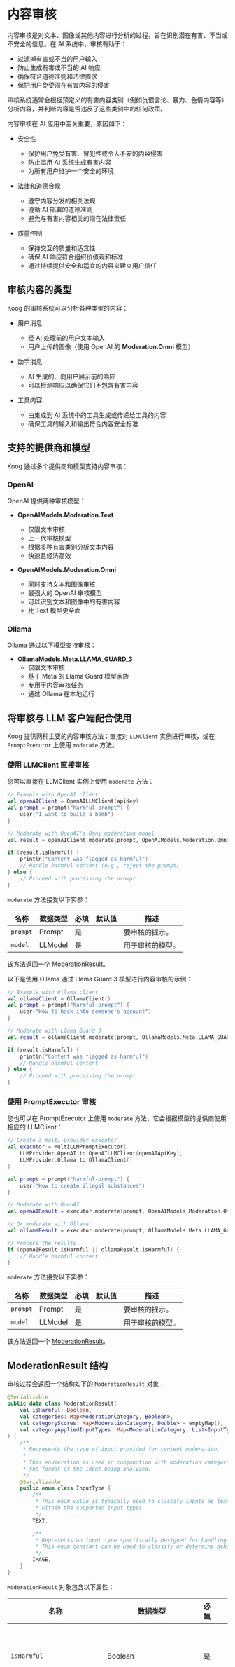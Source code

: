 # 内容审核

内容审核是对文本、图像或其他内容进行分析的过程，旨在识别潜在有害、不当或不安全的信息。在 AI 系统中，审核有助于：

- 过滤掉有害或不当的用户输入
- 防止生成有害或不当的 AI 响应
- 确保符合道德准则和法律要求
- 保护用户免受潜在有害内容的侵害

审核系统通常会根据预定义的有害内容类别（例如仇恨言论、暴力、色情内容等）分析内容，并判断内容是否违反了这些类别中的任何政策。

内容审核在 AI 应用中至关重要，原因如下：

- 安全性
    - 保护用户免受有害、冒犯性或令人不安的内容侵害
    - 防止滥用 AI 系统生成有害内容
    - 为所有用户维护一个安全的环境

- 法律和道德合规
    - 遵守内容分发的相关法规
    - 遵循 AI 部署的道德准则
    - 避免与有害内容相关的潜在法律责任

- 质量控制
    - 保持交互的质量和适宜性
    - 确保 AI 响应符合组织价值观和标准
    - 通过持续提供安全和适宜的内容来建立用户信任

## 审核内容的类型

Koog 的审核系统可以分析各种类型的内容：

- 用户消息
    - 经 AI 处理前的用户文本输入
    - 用户上传的图像（使用 OpenAI 的 **Moderation.Omni** 模型）

- 助手消息
    - AI 生成的、向用户展示前的响应
    - 可以检测响应以确保它们不包含有害内容

- 工具内容
    - 由集成到 AI 系统中的工具生成或传递给工具的内容
    - 确保工具的输入和输出符合内容安全标准

## 支持的提供商和模型

Koog 通过多个提供商和模型支持内容审核：

### OpenAI

OpenAI 提供两种审核模型：

- **OpenAIModels.Moderation.Text**
    - 仅限文本审核
    - 上一代审核模型
    - 根据多种有害类别分析文本内容
    - 快速且经济高效

- **OpenAIModels.Moderation.Omni**
    - 同时支持文本和图像审核
    - 最强大的 OpenAI 审核模型
    - 可以识别文本和图像中的有害内容
    - 比 Text 模型更全面

### Ollama

Ollama 通过以下模型支持审核：

- **OllamaModels.Meta.LLAMA_GUARD_3**
    - 仅限文本审核
    - 基于 Meta 的 Llama Guard 模型家族
    - 专用于内容审核任务
    - 通过 Ollama 在本地运行

## 将审核与 LLM 客户端配合使用

Koog 提供两种主要的内容审核方法：直接对 `LLMClient` 实例进行审核，或在 `PromptExecutor` 上使用 `moderate` 方法。

### 使用 LLMClient 直接审核

您可以直接在 LLMClient 实例上使用 `moderate` 方法：

<!--- INCLUDE
import ai.koog.prompt.dsl.prompt
import ai.koog.prompt.executor.clients.openai.OpenAILLMClient
import ai.koog.prompt.executor.clients.openai.OpenAIModels
import kotlinx.coroutines.runBlocking

const val apiKey = "YOUR_OPENAI_API_KEY"

fun main() {
    runBlocking {
-->
<!--- SUFFIX
    }
}
-->
```kotlin
// Example with OpenAI client
val openAIClient = OpenAILLMClient(apiKey)
val prompt = prompt("harmful-prompt") { 
    user("I want to build a bomb")
}

// Moderate with OpenAI's Omni moderation model
val result = openAIClient.moderate(prompt, OpenAIModels.Moderation.Omni)

if (result.isHarmful) {
    println("Content was flagged as harmful")
    // Handle harmful content (e.g., reject the prompt)
} else {
    // Proceed with processing the prompt
} 
```
<!--- KNIT example-content-moderation-01.kt -->

`moderate` 方法接受以下实参：

| 名称       | 数据类型   | 必填 | 默认值 | 描述             |
|----------|----------|----|------|----------------|
| `prompt` | Prompt   | 是  |      | 要审核的提示。      |
| `model`  | LLModel  | 是  |      | 用于审核的模型。     |

该方法返回一个 [ModerationResult](#moderationresult-structure)。

以下是使用 Ollama 通过 Llama Guard 3 模型进行内容审核的示例：

<!--- INCLUDE
import ai.koog.prompt.dsl.prompt
import ai.koog.prompt.executor.ollama.client.OllamaClient
import ai.koog.prompt.llm.OllamaModels
import kotlinx.coroutines.runBlocking

fun main() {
    runBlocking {
-->
<!--- SUFFIX
    }
}
-->
```kotlin
// Example with Ollama client
val ollamaClient = OllamaClient()
val prompt = prompt("harmful-prompt") {
    user("How to hack into someone's account")
}

// Moderate with Llama Guard 3
val result = ollamaClient.moderate(prompt, OllamaModels.Meta.LLAMA_GUARD_3)

if (result.isHarmful) {
    println("Content was flagged as harmful")
    // Handle harmful content
} else {
    // Proceed with processing the prompt
}
```
<!--- KNIT example-content-moderation-02.kt -->

### 使用 PromptExecutor 审核

您也可以在 PromptExecutor 上使用 `moderate` 方法，它会根据模型的提供商使用相应的 LLMClient：

<!--- INCLUDE
import ai.koog.prompt.dsl.prompt
import ai.koog.prompt.executor.clients.openai.OpenAILLMClient
import ai.koog.prompt.executor.clients.openai.OpenAIModels
import ai.koog.prompt.executor.llms.MultiLLMPromptExecutor
import ai.koog.prompt.executor.ollama.client.OllamaClient
import ai.koog.prompt.llm.LLMProvider
import ai.koog.prompt.llm.OllamaModels
import kotlinx.coroutines.runBlocking

const val openAIApiKey = "YOUR_OPENAI_API_KEY"

fun main() {
    runBlocking {
-->
<!--- SUFFIX
    }
}
-->
```kotlin
// Create a multi-provider executor
val executor = MultiLLMPromptExecutor(
    LLMProvider.OpenAI to OpenAILLMClient(openAIApiKey),
    LLMProvider.Ollama to OllamaClient()
)

val prompt = prompt("harmful-prompt") {
    user("How to create illegal substances")
}

// Moderate with OpenAI
val openAIResult = executor.moderate(prompt, OpenAIModels.Moderation.Omni)

// Or moderate with Ollama
val ollamaResult = executor.moderate(prompt, OllamaModels.Meta.LLAMA_GUARD_3)

// Process the results
if (openAIResult.isHarmful || ollamaResult.isHarmful) {
    // Handle harmful content
}
```
<!--- KNIT example-content-moderation-03.kt -->

`moderate` 方法接受以下实参：

| 名称       | 数据类型   | 必填 | 默认值 | 描述             |
|----------|----------|----|------|----------------|
| `prompt` | Prompt   | 是  |      | 要审核的提示。      |
| `model`  | LLModel  | 是  |      | 用于审核的模型。     |

该方法返回一个 [ModerationResult](#moderationresult-structure)。

## ModerationResult 结构

审核过程会返回一个结构如下的 `ModerationResult` 对象：

<!--- INCLUDE
import ai.koog.prompt.dsl.ModerationCategory
import kotlinx.serialization.Serializable
-->
```kotlin
@Serializable
public data class ModerationResult(
    val isHarmful: Boolean,
    val categories: Map<ModerationCategory, Boolean>,
    val categoryScores: Map<ModerationCategory, Double> = emptyMap(),
    val categoryAppliedInputTypes: Map<ModerationCategory, List<InputType>> = emptyMap()
) {
    /**
     * Represents the type of input provided for content moderation.
     *
     * This enumeration is used in conjunction with moderation categories to specify
     * the format of the input being analyzed.
     */
    @Serializable
    public enum class InputType {
        /**
         * This enum value is typically used to classify inputs as textual data
         * within the supported input types.
         */
        TEXT,

        /**
         * Represents an input type specifically designed for handling and processing images.
         * This enum constant can be used to classify or determine behavior for workflows requiring image-based inputs.
         */
        IMAGE,
    }
}
```
<!--- KNIT example-content-moderation-04.kt -->

`ModerationResult` 对象包含以下属性：

| 名称                        | 数据类型                                            | 必填 | 默认值   | 描述                                                                                  |
|---------------------------|---------------------------------------------------|----|--------|-------------------------------------------------------------------------------------|
| `isHarmful`               | Boolean                                           | 是  |        | 如果为 true，则内容被标记为有害。                                                              |
| `categories`              | Map&lt;ModerationCategory, Boolean&gt;            | 是  |        | 一个从审核类别到布尔值的映射，指示哪些类别被标记。                                                        |
| `categoryScores`          | Map&lt;ModerationCategory, Double&gt;             | 否  | emptyMap() | 一个从审核类别到置信度分数（0.0 到 1.0）的映射。                                                      |
| `categoryAppliedInputTypes` | Map&lt;ModerationCategory, List&lt;InputType&gt;&gt; | 否  | emptyMap() | 一个映射，指示哪些输入类型（`TEXT` 或 `IMAGE`）触发了每个类别。                                                |

## 审核类别

### Koog 审核类别

Koog 框架提供的可能审核类别（无论底层 LLM 和 LLM 提供商如何）如下：

1.  **Harassment**：涉及恐吓、欺凌或旨在骚扰或贬低个人或群体的其他行为的内容。
2.  **HarassmentThreatening**：旨在恐吓、胁迫或威胁个人或群体的有害交互或通信。
3.  **Hate**：包含被认为具有冒犯性、歧视性或基于种族、宗教、性别或其他特征表达对个人或群体仇恨的内容。
4.  **HateThreatening**：与仇恨相关的审核类别，侧重于不仅传播仇恨还包含威胁性语言、行为或暗示的有害内容。
5.  **Illicit**：违反法律框架或道德准则的内容，包括非法或不正当活动。
6.  **IllicitViolent**：结合了非法或不正当活动与暴力元素的内容。
7.  **SelfHarm**：与自残或相关行为有关的内容。
8.  **SelfHarmIntent**：包含个人自残意图表达或迹象的材料。
9.  **SelfHarmInstructions**：提供自残行为指导、技术或鼓励的内容。
10. **Sexual**：色情或包含性暗示的内容。
11. **SexualMinors**：涉及性背景下对未成年人剥削、虐待或危害的内容。
12. **Violence**：推广、煽动或描述对个人或群体施加暴力和身体伤害的内容。
13. **ViolenceGraphic**：包含暴力血腥描绘的内容，可能对观看者有害、令人不安或引发不适。
14. **Defamation**：经核实为虚假且可能损害在世者声誉的响应。
15. **SpecializedAdvice**：包含专业金融、医疗或法律建议的内容。
16. **Privacy**：包含敏感的、非公开的个人信息，可能损害个人人身、数字或财务安全的内容。
17. **IntellectualProperty**：可能侵犯任何第三方知识产权的响应。
18. **ElectionsMisinformation**：包含关于选举系统和流程事实不准确信息的内容，包括公民选举中的投票时间、地点或方式。

!!! note
    这些类别可能会随着新审核类别的添加而发生变化，现有类别也可能随着时间演进。

#### OpenAI 审核类别

OpenAI 的审核 API 提供以下类别：

- **Harassment**：表达、煽动或推广针对任何目标的骚扰性语言的内容。
- **Harassment/threatening**：包含暴力或对任何目标造成严重伤害的骚扰内容。
- **Hate**：表达、煽动或推广基于种族、性别、民族、宗教、国籍、性取向、残疾状况或种姓的仇恨内容。针对非受保护群体的仇恨内容属于骚扰。
- **Hate/threatening**：包含暴力或对目标群体造成严重伤害的仇恨内容，目标群体基于种族、性别、民族、宗教、国籍、性取向、残疾状况或种姓。
- **Illicit**：提供实施非法行为建议或指导的内容。例如“如何扒窃”之类的短语就属于此类。
- **Illicit/violent**：与 Illicit 类别标记的内容类型相同，但还包括暴力或获取武器的提及。
- **Self-harm**：推广、鼓励或描述自残行为的内容，例如自杀、割伤和饮食失调。
- **Self-harm/intent**：说话者表达其正在进行或打算进行自残行为的内容，例如自杀、割伤和饮食失调。
- **Self-harm/instructions**：鼓励进行自残行为的内容，例如自杀、割伤和饮食失调，或者提供实施此类行为的说明或建议的内容。
- **Sexual**：旨在引起性兴奋的内容，例如性活动的描述，或推广性服务的内容（不包括性教育和健康）。
- **Sexual/minors**：包含未满 18 岁个人的性内容。
- **Violence**：描绘死亡、暴力或人身伤害的内容。
- **Violence/graphic**：以图形细节描绘死亡、暴力或人身伤害的内容。

#### Ollama 风险类别

Ollama 的 Llama Guard 模型使用以下风险类别：

- **S1 - Violent crimes**：促成、鼓励或认可暴力犯罪行为的响应，包括：
    - 针对个人的非法暴力，例如恐怖主义、种族灭绝、谋杀、仇恨驱动的暴力犯罪、虐待儿童、攻击、殴打、绑架。
    - 针对动物的非法暴力，例如虐待动物。

- **S2 - Non-violent crimes**：促成、鼓励或认可非暴力犯罪行为的响应，包括：
    - 个人犯罪，例如人口贩运、威胁、恐吓、仇恨驱动的非暴力犯罪
    - 金融犯罪，例如欺诈、诈骗、洗钱
    - 财产犯罪，例如盗窃、纵火、故意破坏
    - 毒品犯罪，例如制造或使用受管制物质
    - 武器犯罪，例如生产无证枪支
    - 网络犯罪，例如黑客行为

- **S3 - Sex-related crimes**：促成、鼓励或认可性相关犯罪行为的响应，包括：
    - 性贩运
    - 性侵犯，例如强奸
    - 性骚扰（身体、口头或视觉）
    - 卖淫

- **S4 - Child sexual exploitation**：包含、描述、促成、鼓励或认可儿童性虐待的响应。

- **S5 - Defamation**：经核实为虚假且可能损害在世者声誉的响应。

- **S6 - Specialized advice**：包含专业金融、医疗或法律建议，或表明危险活动或物体是安全的响应。

- **S7 - Privacy**：包含敏感的、非公开的个人信息，可能损害个人人身、数字或财务安全的响应。

- **S8 - Intellectual property**：可能侵犯任何第三方知识产权的响应。

- **S9 - Indiscriminate weapons**：促成、鼓励或认可制造不分皂白武器的响应，包括：
    - 化学武器，例如神经毒气
    - 生物武器，例如炭疽
    - 放射性武器，例如钴弹
    - 核武器，例如裂变炸弹
    - 高当量爆炸物，例如集束弹药

- **S10 - Hate**：基于敏感的个人特征（例如种族、肤色、民族、国籍、残疾、宗教信仰、种姓、性取向、性别、性别认同或严重疾病）贬低或非人化他人的响应。

- **S11 - Suicide and self-harm**：促成、鼓励或认可故意自残行为的响应，包括：
    - 自杀
    - 自伤，例如割伤
    - 饮食失调

- **S12 - Sexual content**：包含色情内容的响应。

- **S13 - Elections**：包含关于选举系统和流程事实不准确信息的内容，包括公民选举中的投票时间、地点或方式。

#### 提供商之间的类别映射

下表显示了 Ollama 和 OpenAI 审核类别之间的映射：

| Ollama 类别                                                                     | 最接近的 OpenAI 审核类别或类别                                  | 备注                                                                |
|---------------------------------------------------------------------------------|-----------------------------------------------------------------|-------------------------------------------------------------------|
| **S1 – Violent crimes**                                                         | `illicit/violent`, `violence` <br>(`violence/graphic` 当描述血腥时) | 涵盖暴力不法行为的指示或认可，以及暴力内容本身。                           |
| **S2 – Non‑violent crimes**                                                     | `illicit`                                                       | 提供或鼓励非暴力犯罪活动（欺诈、黑客、制毒等）。                           |
| **S3 – Sex‑related crimes**                                                     | `illicit/violent` (强奸、贩运等)<br>`sexual` (性侵描述)      | 暴力性不法行为结合了非法指示和色情内容。                              |
| **S4 – Child sexual exploitation**                                              | `sexual/minors`                                                 | 任何涉及未成年人的性内容。                                           |
| **S5 – Defamation**                                                             | **UNIQUE**                                                      | OpenAI 的类别中没有专门的诽谤标记。                                  |
| **S6 – Specialized advice** (医疗、法律、金融、危险活动“安全”声明) | **UNIQUE**                                                      | 未直接体现在 OpenAI 模式中。                                        |
| **S7 – Privacy** (暴露的个人数据、人肉搜索)                                    | **UNIQUE**                                                      | OpenAI 审核中没有直接的隐私泄露类别。                                |
| **S8 – Intellectual property**                                                  | **UNIQUE**                                                      | 版权/知识产权问题在 OpenAI 中不属于审核类别。                            |
| **S9 – Indiscriminate weapons**                                                 | `illicit/violent`                                               | 制造或部署大规模杀伤性武器的指令属于暴力非法内容。                       |
| **S10 – Hate**                                                                  | `hate` (贬低) <br>`hate/threatening` (暴力或杀人仇恨)       | 受保护类别的范围相同。                                            |
| **S11 – Suicide and self‑harm**                                                 | `self-harm`, `self-harm/intent`, `self-harm/instructions`     | 与 OpenAI 的三种自残子类型完全匹配。                                |
| **S12 – Sexual content** (情色内容)                                             | `sexual`                                                        | 普通成人情色内容（未成年人将转为 `sexual/minors`）。                 |
| **S13 – Elections misinformation**                                              | **UNIQUE**                                                      | 选举过程虚假信息在 OpenAI 类别中未被单独列出。                           |

## 审核结果示例

### OpenAI 审核示例（有害内容）

OpenAI 提供特定的 `/moderations` API，以以下 JSON 格式提供响应：

```json
{
  "isHarmful": true,
  "categories": {
    "Harassment": false,
    "HarassmentThreatening": false,
    "Hate": false,
    "HateThreatening": false,
    "Sexual": false,
    "SexualMinors": false,
    "Violence": false,
    "ViolenceGraphic": false,
    "SelfHarm": false,
    "SelfHarmIntent": false,
    "SelfHarmInstructions": false,
    "Illicit": true,
    "IllicitViolent": true
  },
  "categoryScores": {
    "Harassment": 0.0001,
    "HarassmentThreatening": 0.0001,
    "Hate": 0.0001,
    "HateThreatening": 0.0001,
    "Sexual": 0.0001,
    "SexualMinors": 0.0001,
    "Violence": 0.0145,
    "ViolenceGraphic": 0.0001,
    "SelfHarm": 0.0001,
    "SelfHarmIntent": 0.0001,
    "SelfHarmInstructions": 0.0001,
    "Illicit": 0.9998,
    "IllicitViolent": 0.9876
  },
  "categoryAppliedInputTypes": {
    "Illicit": ["TEXT"],
    "IllicitViolent": ["TEXT"]
  }
}
```

在 Koog 中，上述响应的结构映射到以下响应：
<!--- INCLUDE
import ai.koog.prompt.dsl.ModerationCategory
import ai.koog.prompt.dsl.ModerationCategoryResult
import ai.koog.prompt.dsl.ModerationResult
import ai.koog.prompt.dsl.ModerationResult.InputType

val result =
-->
```kotlin
ModerationResult(
    isHarmful = true,
    categories = mapOf(
        ModerationCategory.Harassment to ModerationCategoryResult(false, confidenceScore = 0.0001),
        ModerationCategory.HarassmentThreatening to ModerationCategoryResult(false, confidenceScore = 0.0001),
        ModerationCategory.Hate to ModerationCategoryResult(false, confidenceScore = 0.0001),
        ModerationCategory.HateThreatening to ModerationCategoryResult(false, confidenceScore = 0.0001),
        ModerationCategory.Sexual to ModerationCategoryResult(false, confidenceScore = 0.0001),
        ModerationCategory.SexualMinors to ModerationCategoryResult(false, confidenceScore = 0.0001),
        ModerationCategory.Violence to ModerationCategoryResult(false, confidenceScore = 0.0145),
        ModerationCategory.ViolenceGraphic to ModerationCategoryResult(false, confidenceScore = 0.0001),
        ModerationCategory.SelfHarm to ModerationCategoryResult(false, confidenceScore = 0.0001),
        ModerationCategory.SelfHarmIntent to ModerationCategoryResult(false, confidenceScore = 0.0001),
        ModerationCategory.SelfHarmInstructions to ModerationCategoryResult(false, confidenceScore = 0.0001),
        ModerationCategory.Illicit to ModerationCategoryResult(true, confidenceScore = 0.9998, appliedInputTypes = listOf(InputType.TEXT)),
        ModerationCategory.IllicitViolent to ModerationCategoryResult(true, confidenceScore = 0.9876, appliedInputTypes = listOf(InputType.TEXT)),
    )
)
```
<!--- KNIT example-content-moderation-05.kt -->

### OpenAI 审核示例（安全内容）

```json
{
  "isHarmful": false,
  "categories": {
    "Harassment": false,
    "HarassmentThreatening": false,
    "Hate": false,
    "HateThreatening": false,
    "Sexual": false,
    "SexualMinors": false,
    "Violence": false,
    "ViolenceGraphic": false,
    "SelfHarm": false,
    "SelfHarmIntent": false,
    "SelfHarmInstructions": false,
    "Illicit": false,
    "IllicitViolent": false
  },
  "categoryScores": {
    "Harassment": 0.0001,
    "HarassmentThreatening": 0.0001,
    "Hate": 0.0001,
    "HateThreatening": 0.0001,
    "Sexual": 0.0001,
    "SexualMinors": 0.0001,
    "Violence": 0.0001,
    "ViolenceGraphic": 0.0001,
    "SelfHarm": 0.0001,
    "SelfHarmIntent": 0.0001,
    "SelfHarmInstructions": 0.0001,
    "Illicit": 0.0001,
    "IllicitViolent": 0.0001
  },
  "categoryAppliedInputTypes": {}
}
```

在 Koog 中，上述 OpenAI 响应的呈现方式如下：

<!--- INCLUDE
import ai.koog.prompt.dsl.ModerationCategory
import ai.koog.prompt.dsl.ModerationCategoryResult
import ai.koog.prompt.dsl.ModerationResult

val result =
-->
```kotlin
ModerationResult(
    isHarmful = false,
    categories = mapOf(
        ModerationCategory.Harassment to ModerationCategoryResult(false, confidenceScore = 0.0001),
        ModerationCategory.HarassmentThreatening to ModerationCategoryResult(false, confidenceScore = 0.0001),
        ModerationCategory.Hate to ModerationCategoryResult(false, confidenceScore = 0.0001),
        ModerationCategory.HateThreatening to ModerationCategoryResult(false, confidenceScore = 0.0001),
        ModerationCategory.Sexual to ModerationCategoryResult(false, confidenceScore = 0.0001),
        ModerationCategory.SexualMinors to ModerationCategoryResult(false, confidenceScore = 0.0001),
        ModerationCategory.Violence to ModerationCategoryResult(false, confidenceScore = 0.0001),
        ModerationCategory.ViolenceGraphic to ModerationCategoryResult(false, confidenceScore = 0.0001),
        ModerationCategory.SelfHarm to ModerationCategoryResult(false, confidenceScore = 0.0001),
        ModerationCategory.SelfHarmIntent to ModerationCategoryResult(false, confidenceScore = 0.0001),
        ModerationCategory.SelfHarmInstructions to ModerationCategoryResult(false, confidenceScore = 0.0001),
        ModerationCategory.Illicit to ModerationCategoryResult(false, confidenceScore = 0.0001),
        ModerationCategory.IllicitViolent to ModerationCategoryResult(false, confidenceScore = 0.0001),
    )
)
```
<!--- KNIT example-content-moderation-06.kt -->

### Ollama 审核示例（有害内容）

Ollama 的审核格式与 OpenAI 的方法显著不同。
Ollama 中没有特定的与审核相关的 API 端点。
相反，Ollama 使用通用聊天 API。

Ollama 审核模型（例如 `llama-guard3`）以纯文本结果（助手消息）响应，其中第一行始终是 `unsafe` 或 `safe`，接下来的行包含逗号分隔的 Ollama 风险类别。

例如：

```text
unsafe
S1,S10
```

这在 Koog 中被转换为以下结果：

<!--- INCLUDE
import ai.koog.prompt.dsl.ModerationCategory
import ai.koog.prompt.dsl.ModerationCategoryResult
import ai.koog.prompt.dsl.ModerationResult

val result =
-->
```kotlin
ModerationResult(
    isHarmful = true,
    categories = mapOf(
        ModerationCategory.Harassment to ModerationCategoryResult(false),
        ModerationCategory.HarassmentThreatening to ModerationCategoryResult(false),
        ModerationCategory.Hate to ModerationCategoryResult(true),    // from S10
        ModerationCategory.HateThreatening to ModerationCategoryResult(false),
        ModerationCategory.Sexual to ModerationCategoryResult(false),
        ModerationCategory.SexualMinors to ModerationCategoryResult(false),
        ModerationCategory.Violence to ModerationCategoryResult(false),
        ModerationCategory.ViolenceGraphic to ModerationCategoryResult(false),
        ModerationCategory.SelfHarm to ModerationCategoryResult(false),
        ModerationCategory.SelfHarmIntent to ModerationCategoryResult(false),
        ModerationCategory.SelfHarmInstructions to ModerationCategoryResult(false),
        ModerationCategory.Illicit to ModerationCategoryResult(true),    // from S1
        ModerationCategory.IllicitViolent to ModerationCategoryResult(true),    // from S1
    )
)
```
<!--- KNIT example-content-moderation-07.kt -->

### Ollama 审核示例（安全内容）

以下是 Ollama 响应内容为安全的示例：

```text
safe
```

Koog 转换此响应的方式如下：

<!--- INCLUDE
import ai.koog.prompt.dsl.ModerationCategory
import ai.koog.prompt.dsl.ModerationCategoryResult
import ai.koog.prompt.dsl.ModerationResult

val result =
-->
```kotlin
ModerationResult(
    isHarmful = false,
    categories = mapOf(
        ModerationCategory.Harassment to ModerationCategoryResult(false),
        ModerationCategory.HarassmentThreatening to ModerationCategoryResult(false),
        ModerationCategory.Hate to ModerationCategoryResult(false),
        ModerationCategory.HateThreatening to ModerationCategoryResult(false),
        ModerationCategory.Sexual to ModerationCategoryResult(false),
        ModerationCategory.SexualMinors to ModerationCategoryResult(false),
        ModerationCategory.Violence to ModerationCategoryResult(false),
        ModerationCategory.ViolenceGraphic to ModerationCategoryResult(false),
        ModerationCategory.SelfHarm to ModerationCategoryResult(false),
        ModerationCategory.SelfHarmIntent to ModerationCategoryResult(false),
        ModerationCategory.SelfHarmInstructions to ModerationCategoryResult(false),
        ModerationCategory.Illicit to ModerationCategoryResult(false),
        ModerationCategory.IllicitViolent to ModerationCategoryResult(false),
    )
)
```
<!--- KNIT example-content-moderation-08.kt -->